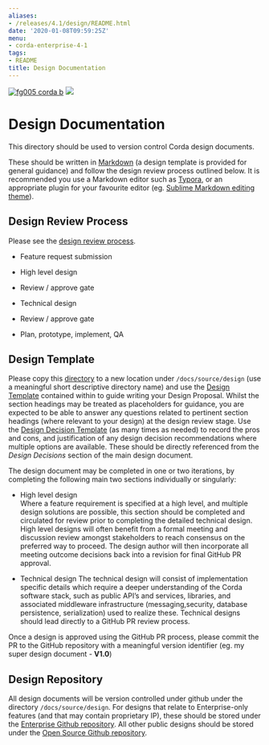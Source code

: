 ```yaml
---
aliases:
- /releases/4.1/design/README.html
date: '2020-01-08T09:59:25Z'
menu:
- corda-enterprise-4-1
tags:
- README
title: Design Documentation
---
```


[![fg005 corda b](https://www.corda.net/wp-content/uploads/2016/11/fg005_corda_b.png "fg005 corda b")](https://www.corda.net/wp-content/uploads/2016/11/fg005_corda_b.png)
    <a href="https://ci-master.corda.r3cev.com/viewType.html?buildTypeId=CordaEnterprise_Build&tab=buildTypeStatusDiv"><img src="https://ci.corda.r3cev.com/app/rest/builds/buildType:Corda_CordaBuild/statusIcon"/></a>


# Design Documentation

This directory should be used to version control Corda design documents.

These should be written in [Markdown](https://github.com/adam-p/markdown-here/wiki/Markdown-Cheatsheet) (a design template is provided for general guidance) and follow the design review process outlined below. It is recommended you use a Markdown editor such as [Typora](https://typora.io/), or an appropriate plugin for your favourite editor (eg. [Sublime Markdown editing theme](http://plaintext-productivity.net/2-04-how-to-set-up-sublime-text-for-markdown-editing.html)).


## Design Review Process

Please see the [design review process](design-review-process.md).


* Feature request submission


* High level design


* Review / approve gate


* Technical design


* Review / approve gate


* Plan, prototype, implement, QA



## Design Template

Please copy this [directory](template.md) to a new location under `/docs/source/design` (use a meaningful short descriptive directory name) and use the [Design Template](template/design.md) contained within to guide writing your Design Proposal. Whilst the section headings may be treated as placeholders for guidance, you are expected to be able to answer any questions related to pertinent section headings (where relevant to your design) at the design review stage. Use the [Design Decision Template](template/decisions/decision.md)  (as many times as needed) to record the pros and cons, and justification of any design decision recommendations where multiple options are available. These should be directly referenced from the *Design Decisions* section of the main design document.

The design document may be completed in one or two iterations, by completing the following main two sections individually or singularly:


* High level design<br>
                        Where a feature requirement is specified at a high level, and multiple design solutions are possible, this section should be completed and circulated for review prior to completing the detailed technical design.
                        High level designs will often benefit from a formal meeting and discussion review amongst stakeholders to reach consensus on the preferred way to proceed. The design author will then incorporate all meeting outcome decisions back into a revision for final GitHub PR approval.


* Technical design
                        The technical design will consist of implementation specific details which require a deeper understanding of the Corda software stack, such as public API’s and services, libraries, and associated middleware infrastructure (messaging,security, database persistence, serialization) used to realize these.
                        Technical designs should lead directly to a GitHub PR review process.


Once a design is approved using the GitHub PR process, please commit the PR to the GitHub repository with a meaningful version identifier (eg. my super design document - **V1.0**)


## Design Repository

All design documents will be version controlled under github under the directory `/docs/source/design`.
                For designs that relate to Enterprise-only features (and that may contain proprietary IP), these should be stored under the [Enterprise Github repository](https://github.com/corda/enterprise). All other public designs should be stored under the [Open Source Github repository](https://github.com/corda/corda).


